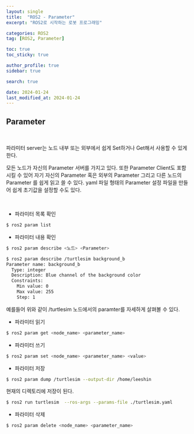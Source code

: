 ```yaml
---
layout: single
title:  "ROS2 - Parameter"
excerpt: "ROS2로 시작하는 로봇 프로그래밍"

categories: ROS2
tag: [ROS2, Parameter]

toc: true
toc_sticky: true

author_profile: true
sidebar: true

search: true

date: 2024-01-24
last_modified_at: 2024-01-24
---
```


## Parameter

<br/>

파라미터 server는 노드 내부 또는 외부에서 쉽게 Set하거나 Get해서 사용할 수 있게 한다.

모든 노드가 자신의 Parameter 서버를 가지고 있다. 또한 Parameter Client도 포함 시킬 수 있어 자기 자신의 Parameter 혹은 외부의 Parameter 그리고 다른 노드의 Parameter 를 쉽게 읽고 쓸 수 있다. yaml 파일 형태의 Parameter 설정 파일을 만들어 쉽게 초기값을 설정할 수도 있다.



<br/>

- 파라미터 목록 확인

```sh
$ ros2 param list	
```



- 파라미터 내용 확인

```sh
$ ros2 param describe <노드> <Parameter>
```

```sh
$ ros2 param describe /turtlesim background_b
Parameter name: background_b
  Type: integer
  Description: Blue channel of the background color
  Constraints:
    Min value: 0
    Max value: 255
    Step: 1

```

예를들어 위와 같이 /turtlesim 노드에서의 paramter를 자세하게 살펴볼 수 있다.

- 파라미터 읽기

```sh
$ ros2 param get <node_name> <parameter_name>
```



- 파라미터 쓰기

```sh
$ ros2 param set <node_name> <parameter_name> <value>
```



- 파라미터 저장

```sh
$ ros2 param dump /turtlesim --output-dir /home/leeshin
```

현재의 디렉토리에 저장이 된다. 

```sh
$ ros2 run turtlesim  --ros-args --params-file ./turtlesim.yaml
```



- 파라미터 삭제

```sh
$ ros2 param delete <node_name> <parameter_name>
```

